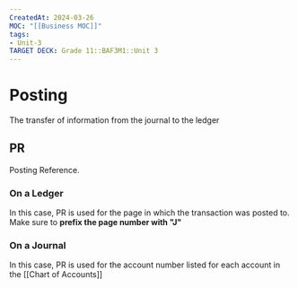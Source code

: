 ```yaml
---
CreatedAt: 2024-03-26
MOC: "[[Business MOC]]"
tags:
- Unit-3
TARGET DECK: Grade 11::BAF3M1::Unit 3
---
```


# Posting
The transfer of information from the journal to the ledger
## PR
Posting Reference.
### On a Ledger
In this case, PR is used for the page in which the transaction was posted to. Make sure to **prefix the page number with "J"**
### On a Journal
In this case, PR is used for the account number listed for each account in the [[Chart of Accounts]]
<!--ID: 1718216451526-->



